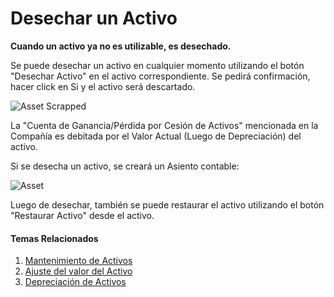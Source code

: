 <!-- add breadcrumbs -->
# Desechar un Activo

**Cuando un activo ya no es utilizable, es desechado.**

Se puede desechar un activo en cualquier momento utilizando el botón "Desechar Activo" en el activo correspondiente. Se pedirá confirmación, hacer click en Si y el activo será descartado.  

![Asset Scrapped](/docs/assets/img/asset/asset-scrapped.png)

La "Cuenta de Ganancia/Pérdida por Cesión de Activos" mencionada en la Compañía es debitada por el Valor Actual (Luego de Depreciación) del activo. 

Si se desecha un activo, se creará un Asiento contable:

<img class="screenshot" alt="Asset" src="{{docs_base_url}}/assets/img/asset/scrap-journal-entry.png">

Luego de desechar, también se puede restaurar el activo utilizando el botón "Restaurar Activo" desde el activo. 

#### Temas Relacionados
1. [Mantenimiento de Activos](/docs/user/manual/es/asset/asset-maintenance)
1. [Ajuste del valor del Activo](/docs/user/manual/es/asset/asset-value-adjustment)
1. [Depreciación de Activos](/docs/user/manual/es/asset/asset-depreciation)
